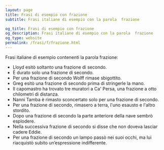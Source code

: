 ```yaml
---
layout: page
title: Frasi di esempio con frazione 
subtitle: Frasi italiane di esempio con la parola  frazione

og_title: Frasi di esempio con frazione 
og_description: Frasi italiane di esempio con la parola  frazione
og_type: website
permalink: /frasi/f/frazione.html
---
```


Frasi italiane di esempio contenenti la parola frazione:


- Lloyd esitò soltanto una frazione di secondo.
- È durato solo una frazione di secondo.
- Per una frazione di secondo Wolff rimase sbigottito.
- Greg esitò una frazione di secondo prima di stringerle la mano.
- Il capomastro ha trovato tre muratori a Ca' Persa, una frazione a otto chilometri di distanza.
- Nanni Tamba è rimasto sconcertato solo per una frazione di secondo.
- Per una frazione di secondo, rimasero a terra, l'uno esausto e l'altro stordito.
- Dopo una frazione di secondo la parte anteriore della nave sembrò esplodere.
- Nella successiva frazione di secondo si disse che non doveva lasciar cadere Eddie.
- Per una frazione di secondo un lampo passò nei suoi occhi, ma lui riacquistò subito un’espressione indifferente.

